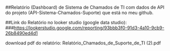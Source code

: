##Relatório (Dashboard) de Sistema de Chamados de TI com dados de API do projeto (API-Sistema-Chamados-Suporte) que está no meu github.

##Link do Relatório no looker studio (google data studio):
###https://lookerstudio.google.com/reporting/93bbb3f0-91d3-4a10-9cb9-26b8490ed4d1

download pdf do relatório: Relatório_Chamados_de_Suporte_de_TI (2).pdf

